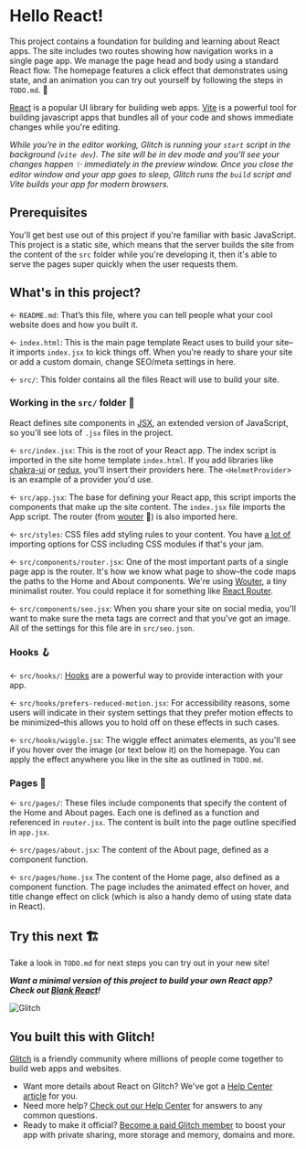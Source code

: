 # Hello React!

This project contains a foundation for building and learning about React apps. The site includes two routes showing how navigation works in a single page app. We manage the page head and body using a standard React flow. The homepage features a click effect that demonstrates using state, and an animation you can try out yourself by following the steps in `TODO.md`. 💫

[React](https://reactjs.org/) is a popular UI library for building web apps. [Vite](https://vitejs.dev/) is a powerful tool for building javascript apps that bundles all of your code and shows immediate changes while you're editing.

_While you're in the editor working, Glitch is running your `start` script in the background (`vite dev`). The site will be in dev mode and you'll see your changes happen ✨ immediately in the preview window. Once you close the editor window and your app goes to sleep, Glitch runs the `build` script and Vite builds your app for modern browsers._

## Prerequisites

You'll get best use out of this project if you're familiar with basic JavaScript. This project is a static site, which means that the server builds the site from the content of the `src` folder while you're developing it, then it's able to serve the pages super quickly when the user requests them.

## What's in this project?

← `README.md`: That’s this file, where you can tell people what your cool website does and how you built it.

← `index.html`: This is the main page template React uses to build your site–it imports `index.jsx` to kick things off. When you're ready to share your site or add a custom domain, change SEO/meta settings in here.

← `src/`: This folder contains all the files React will use to build your site.

### Working in the `src/` folder 📁

React defines site components in [JSX](https://reactjs.org/docs/introducing-jsx.html), an extended version of JavaScript, so you'll see lots of `.jsx` files in the project.

← `src/index.jsx`: This is the root of your React app. The index script is imported in the site home template `index.html`. If you add libraries like [chakra-ui](https://chakra-ui.com) or [redux](https://react-redux.js.org), you'll insert their providers here. The `<HelmetProvider`> is an example of a provider you'd use.

← `src/app.jsx`: The base for defining your React app, this script imports the components that make up the site content. The `index.jsx` file imports the App script. The router (from [wouter](https://github.com/molefrog/wouter) 🐰) is also imported here.

← `src/styles`: CSS files add styling rules to your content. You have [a lot of](https://vitejs.dev/guide/features.html#css) importing options for CSS including CSS modules if that's your jam.

← `src/components/router.jsx`: One of the most important parts of a single page app is the router. It's how we know what page to show–the code maps the paths to the Home and About components. We're using [Wouter](https://github.com/molefrog/wouter), a tiny minimalist router. You could replace it for something like [React Router](https://reactrouter.com/).

← `src/components/seo.jsx`: When you share your site on social media, you'll want to make sure the meta tags are correct and that you've got an image. All of the settings for this file are in `src/seo.json`.

### Hooks 🪝

← `src/hooks/`: [Hooks](https://reactjs.org/docs/hooks-intro.html) are a powerful way to provide interaction with your app.

← `src/hooks/prefers-reduced-motion.jsx`: For accessibility reasons, some users will indicate in their system settings that they prefer motion effects to be minimized–this allows you to hold off on these effects in such cases.

← `src/hooks/wiggle.jsx`: The wiggle effect animates elements, as you'll see if you hover over the image (or text below it) on the homepage. You can apply the effect anywhere you like in the site as outlined in `TODO.md`.

### Pages 📃

← `src/pages/`: These files include components that specify the content of the Home and About pages. Each one is defined as a function and referenced in `router.jsx`. The content is built into the page outline specified in `app.jsx`.

← `src/pages/about.jsx`: The content of the About page, defined as a component function.

← `src/pages/home.jsx` The content of the Home page, also defined as a component function. The page includes the animated effect on hover, and title change effect on click (which is also a handy demo of using state data in React).

## Try this next 🏗️

Take a look in `TODO.md` for next steps you can try out in your new site!

**_Want a minimal version of this project to build your own React app? Check out [Blank React](https://glitch.com/edit/#!/remix/glitch-blank-react)!_**

![Glitch](https://cdn.glitch.com/a9975ea6-8949-4bab-addb-8a95021dc2da%2FLogo_Color.svg?v=1602781328576)

## You built this with Glitch!

[Glitch](https://glitch.com) is a friendly community where millions of people come together to build web apps and websites.

- Want more details about React on Glitch? We've got a [Help Center article](https://help.glitch.com/kb/article/112) for you.
- Need more help? [Check out our Help Center](https://help.glitch.com/) for answers to any common questions.
- Ready to make it official? [Become a paid Glitch member](https://glitch.com/pricing) to boost your app with private sharing, more storage and memory, domains and more.
